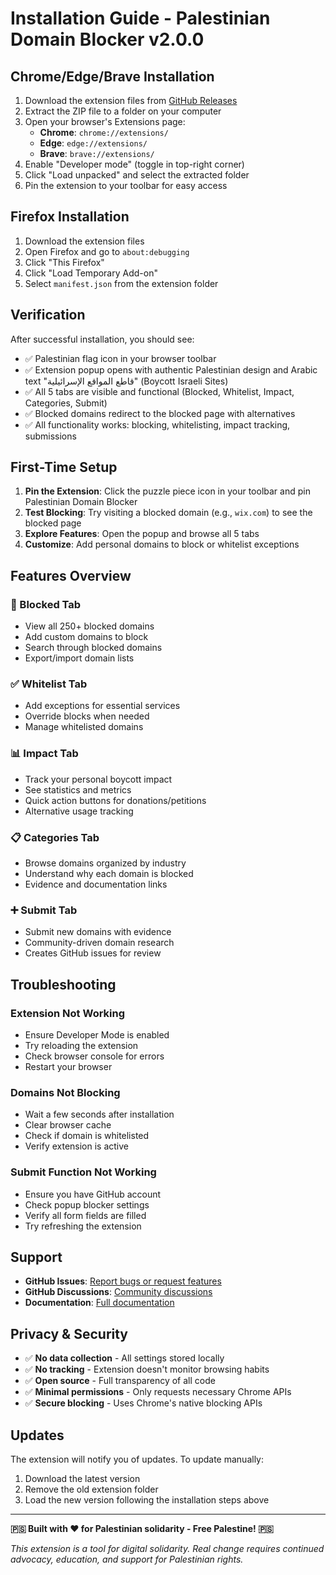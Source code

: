 # Installation Guide - Palestinian Domain Blocker v2.0.0

## Chrome/Edge/Brave Installation

1. Download the extension files from [GitHub Releases](https://github.com/oussamakou/Palestinian-Domain-Blocker-v2/releases)
2. Extract the ZIP file to a folder on your computer
3. Open your browser's Extensions page:
   - **Chrome**: `chrome://extensions/`
   - **Edge**: `edge://extensions/`
   - **Brave**: `brave://extensions/`
4. Enable "Developer mode" (toggle in top-right corner)
5. Click "Load unpacked" and select the extracted folder
6. Pin the extension to your toolbar for easy access

## Firefox Installation

1. Download the extension files
2. Open Firefox and go to `about:debugging`
3. Click "This Firefox"
4. Click "Load Temporary Add-on"
5. Select `manifest.json` from the extension folder

## Verification

After successful installation, you should see:
- ✅ Palestinian flag icon in your browser toolbar
- ✅ Extension popup opens with authentic Palestinian design and Arabic text "قاطع المواقع الإسرائيلية" (Boycott Israeli Sites)
- ✅ All 5 tabs are visible and functional (Blocked, Whitelist, Impact, Categories, Submit)
- ✅ Blocked domains redirect to the blocked page with alternatives
- ✅ All functionality works: blocking, whitelisting, impact tracking, submissions

## First-Time Setup

1. **Pin the Extension**: Click the puzzle piece icon in your toolbar and pin Palestinian Domain Blocker
2. **Test Blocking**: Try visiting a blocked domain (e.g., `wix.com`) to see the blocked page
3. **Explore Features**: Open the popup and browse all 5 tabs
4. **Customize**: Add personal domains to block or whitelist exceptions

## Features Overview

### 🚫 Blocked Tab
- View all 250+ blocked domains
- Add custom domains to block
- Search through blocked domains
- Export/import domain lists

### ✅ Whitelist Tab  
- Add exceptions for essential services
- Override blocks when needed
- Manage whitelisted domains

### 📊 Impact Tab
- Track your personal boycott impact
- See statistics and metrics
- Quick action buttons for donations/petitions
- Alternative usage tracking

### 📋 Categories Tab
- Browse domains organized by industry
- Understand why each domain is blocked
- Evidence and documentation links

### ➕ Submit Tab
- Submit new domains with evidence
- Community-driven domain research
- Creates GitHub issues for review

## Troubleshooting

### Extension Not Working
- Ensure Developer Mode is enabled
- Try reloading the extension
- Check browser console for errors
- Restart your browser

### Domains Not Blocking
- Wait a few seconds after installation
- Clear browser cache
- Check if domain is whitelisted
- Verify extension is active

### Submit Function Not Working
- Ensure you have GitHub account
- Check popup blocker settings
- Verify all form fields are filled
- Try refreshing the extension

## Support

- **GitHub Issues**: [Report bugs or request features](https://github.com/oussamakou/Palestinian-Domain-Blocker-v2/issues)
- **GitHub Discussions**: [Community discussions](https://github.com/oussamakou/Palestinian-Domain-Blocker-v2/discussions)
- **Documentation**: [Full documentation](https://github.com/oussamakou/Palestinian-Domain-Blocker-v2/wiki)

## Privacy & Security

- ✅ **No data collection** - All settings stored locally
- ✅ **No tracking** - Extension doesn't monitor browsing habits  
- ✅ **Open source** - Full transparency of all code
- ✅ **Minimal permissions** - Only requests necessary Chrome APIs
- ✅ **Secure blocking** - Uses Chrome's native blocking APIs

## Updates

The extension will notify you of updates. To update manually:
1. Download the latest version
2. Remove the old extension folder
3. Load the new version following the installation steps above

---

**🇵🇸 Built with ❤️ for Palestinian solidarity - Free Palestine! 🇵🇸**

*This extension is a tool for digital solidarity. Real change requires continued advocacy, education, and support for Palestinian rights.* 